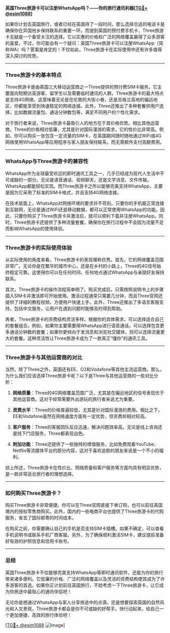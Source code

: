 **英国Three旅游卡可以注册WhatsApp吗？——你的旅行通讯利器[[TG💪+ @esim1088](https://t.me/s/esim1088)]**

如果你计划去英国旅行，或者已经在英国待了一段时间，那么选择合适的电话卡是确保你在异国他乡保持联系的重要一环。而提到英国的预付费手机卡，Three旅游卡无疑是一个备受关注的选择。它以实惠的价格和广泛的网络覆盖赢得了众多游客的喜爱。不过，你可能会有一个疑问：英国Three旅游卡可以注册WhatsApp（简称WA）吗？答案是肯定的！不仅如此，Three旅游卡在实际使用中还有许多值得深入探讨的优势。

---

### Three旅游卡的基本特点

Three旅游卡是由英国三大移动运营商之一Three提供的预付费SIM卡服务。它主要面向短期访英游客、留学生以及需要临时通讯的人群。Three旅游卡的最大特点是支持4G网络，这意味着无论是在伦敦的大街小巷，还是苏格兰高地的偏远地区，你都能享受到快速稳定的网络连接。此外，Three还推出了多种套餐供用户选择，比如数据流量包、通话分钟数包等，满足不同用户的个性化需求。

对于旅行者来说，Three旅游卡最吸引人的地方在于其价格优势。相比其他运营商，Three的价格相对低廉，尤其是针对国际漫游的需求，它的性价比非常高。例如，你可以购买一张包含一定流量的SIM卡，在英国期间随时随地通过WiFi或4G网络使用WhatsApp等应用程序与家人朋友保持联系，而无需额外支付高额费用。

---

### WhatsApp与Three旅游卡的兼容性

WhatsApp作为全球最受欢迎的即时通讯工具之一，几乎已经成为现代人生活中不可或缺的一部分。无论是语音通话、视频聊天，还是文字消息、文件传输，WhatsApp都能轻松实现。而Three旅游卡之所以能够完美支持WhatsApp，主要是因为它采用了标准的SIM卡格式，并且支持4G网络连接。

在技术层面上，WhatsApp对网络环境的要求并不苛刻。只要你的手机能正常连接到互联网，无论是通过WiFi还是移动数据，都可以正常使用WhatsApp的功能。因此，只要你购买了Three旅游卡并激活后，就可以顺利下载并注册WhatsApp。同时，Three旅游卡还提供了多种流量套餐，确保你在旅行过程中不会因为流量不足而影响WhatsApp的使用体验。

---

### Three旅游卡的实际使用体验

从实际使用的角度来看，Three旅游卡的表现堪称优秀。首先，它的网络覆盖范围非常广。无论你是在繁华的城市中心，还是在乡村的小路上，Three的4G信号始终稳定可靠。这使得你可以在任何时间、任何地点通过WhatsApp与亲朋好友保持联系。

其次，Three旅游卡的操作流程简单明了。购买完成后，只需按照说明书上的步骤插入SIM卡并激活即可开始使用。激活过程通常只需要几分钟，而且Three官网还提供了详细的教程视频，方便用户快速上手。此外，Three还推出了多语言客服支持，包括中文服务，让用户在遇到问题时能够及时得到帮助。

再者，Three旅游卡的资费结构灵活多样。根据你的具体需求，可以选择适合自己的套餐组合。例如，如果你主要需要用WhatsApp进行语音通话，可以选择包含更多通话分钟数的套餐；如果你更倾向于发消息和浏览社交媒体，则可以选择流量更大的套餐。这种灵活性让Three旅游卡成为了一款真正“懂你”的通讯工具。

---

### Three旅游卡与其他运营商的对比

当然，除了Three之外，英国还有EE、O2和Vodafone等其他主流运营商。那么，为什么我们应该选择Three旅游卡呢？以下是Three与其他运营商的一些对比分析：

1. **网络质量**：Three的4G网络覆盖范围广泛，尤其是在偏远地区的信号表现优于其他运营商。这对于经常需要外出游玩的旅行者来说尤为重要。
   
2. **资费水平**：Three的价格普遍较低，尤其是针对国际漫游的费用。相比之下，EE和Vodafone虽然在网络速度方面有一定优势，但资费却相对较高。

3. **客户服务**：Three的客服团队反应迅速，解决问题效率高。无论是线上咨询还是线下门店服务，Three都表现出色。

4. **附加功能**：Three还提供了一些独特的增值服务，比如免费观看YouTube、Netflix等流媒体平台的部分内容，这对于喜欢追剧的朋友来说是一个不小的福利。

综上所述，Three旅游卡在性价比、网络质量和客户服务等方面均具有明显优势，是一款非常适合旅行者的理想选择。

---

### 如何购买Three旅游卡？

购买Three旅游卡非常便捷。你可以在Three官网直接下单订购，也可以前往英国境内的授权零售商购买。此外，国内的一些电商平台也提供了Three旅游卡的代购服务，省去了国际邮寄的时间成本。

在购买之前，你需要确认自己的手机是否支持SIM卡插槽。如果不确定，可以查看手机说明书或联系手机厂商客服。另外，为了确保顺利激活SIM卡，建议提前准备好有效的护照信息和信用卡账号。

---

### 总结

英国Three旅游卡不仅能够完美支持WhatsApp等即时通讯软件，还能为你的旅行带来诸多便利。它低廉的价格、广泛的网络覆盖以及灵活的资费结构使其成为了许多游客的首选。如果你正计划前往英国旅行，不妨考虑一下Three旅游卡，让它成为你旅途中最贴心的通讯伴侣吧！

无论你是想通过WhatsApp与家人分享旅途中的点滴，还是想要探索英国的自然风光和人文景观，Three旅游卡都会是你不可或缺的好帮手。快行动起来，给自己一个更加便捷、高效的旅行体验吧！

[[TG💪+ @esim1088](https://t.me/s/esim1088) ![Image](https://i.postimg.cc/4NQfJmqS/Snipaste-2025-05-13-00-14-12.png)]